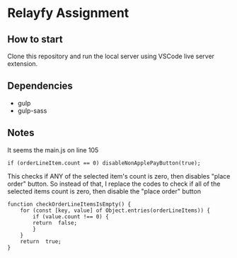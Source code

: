 # Relayfy Assignment

## How to start

Clone this repository and run the local server using VSCode live server extension.

## Dependencies

- gulp
- gulp-sass

## Notes

It seems the main.js on line 105

    if (orderLineItem.count == 0) disableNonApplePayButton(true);

This checks if ANY of the selected item's count is zero, then disables "place order" button.
So instead of that, I replace the codes to check if all of the selected items count is zero, then disable the "place order" button

```
function checkOrderLineItemsIsEmpty() {
	for (const [key, value] of Object.entries(orderLineItems)) {
		if (value.count !== 0) {
		return  false;
		}
	}
	return  true;
}
```
